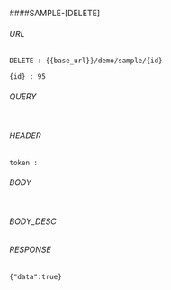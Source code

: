 ####SAMPLE-[DELETE]

###### URL

~~~
DELETE : {{base_url}}/demo/sample/{id}

{id} : 95
~~~

###### QUERY

~~~
~~~

###### HEADER

~~~
token : 
~~~

###### BODY

~~~
~~~

###### BODY_DESC


###### RESPONSE

~~~
{"data":true}
~~~


